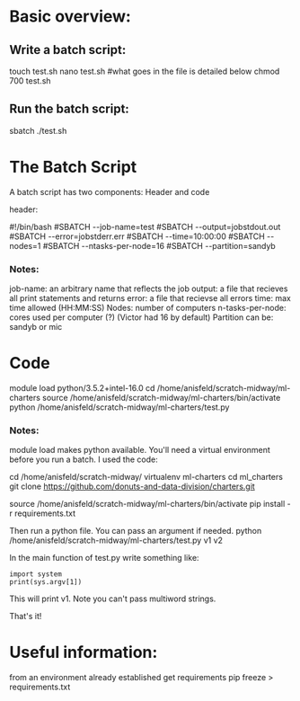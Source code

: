 # Basic overview:

## Write a batch script: 
touch test.sh
nano test.sh  #what goes in the file is detailed below
chmod 700 test.sh

## Run the batch script:
sbatch ./test.sh 




# The Batch Script
A batch script has two components: Header and code

header:

#!/bin/bash
#SBATCH --job-name=test
#SBATCH --output=jobstdout.out
#SBATCH --error=jobstderr.err
#SBATCH --time=10:00:00
#SBATCH --nodes=1
#SBATCH --ntasks-per-node=16
#SBATCH --partition=sandyb


### Notes:
job-name: an arbitrary name that reflects the job
output: a file that recieves all print statements and returns
error: a file that recievse all errors
time: max time allowed (HH:MM:SS)
Nodes: number of computers
n-tasks-per-node: cores used per computer (?) (Victor had 16 by default)
Partition can be: sandyb or mic  


# Code

module load python/3.5.2+intel-16.0
cd /home/anisfeld/scratch-midway/ml-charters
source /home/anisfeld/scratch-midway/ml-charters/bin/activate
python /home/anisfeld/scratch-midway/ml-charters/test.py 


### Notes:
module load makes python available.
You'll need a virtual environment before you run a batch.
I used the code:

cd /home/anisfeld/scratch-midway/
virtualenv ml-charters
cd ml_charters
git clone https://github.com/donuts-and-data-division/charters.git

source /home/anisfeld/scratch-midway/ml-charters/bin/activate
pip install -r requirements.txt


Then run a python file. You can pass an argument if needed.
python /home/anisfeld/scratch-midway/ml-charters/test.py  v1 v2

In the main function of test.py write something like:

	import system
	print(sys.argv[1])  

This will print v1. Note you can't pass multiword strings.

That's it! 

# Useful information:

from an environment already established get requirements
pip freeze > requirements.txt








